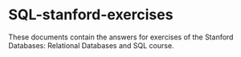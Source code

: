 # SQL-stanford-exercises
These documents contain the answers for exercises of the Stanford Databases: Relational Databases and SQL course.
